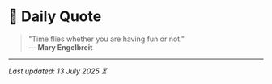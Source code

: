 # 📜 Daily Quote

> "Time flies whether you are having fun or not."  
> — **Mary Engelbreit**

---

_Last updated: 13 July 2025 ⏳_
